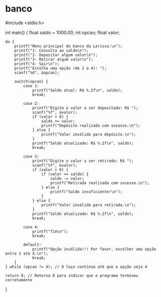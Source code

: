 # banco
#include <stdio.h>

int main() {
    float saldo = 1000.00;
    int opcao;
    float valor;

    do {
        printf("Menu principal do banco da Larissa:\n");
        printf("1- Consulta ao saldo\n");
        printf("2- Depositar algum valor\n");
        printf("3- Retirar algum valor\n");
        printf("4- Sair\n");
        printf("Escolha uma opção (de 1 a 4): ");
        scanf("%d", &opcao);

        switch(opcao) {
            case 1:
                printf("Saldo atual: R$ %.2f\n", saldo);
                break;

            case 2:
                printf("Digite o valor a ser depositado: R$ ");
                scanf("%f", &valor);
                if (valor > 0) {
                    saldo += valor;
                    printf("Depósito realizado com sucesso.\n");
                } else {
                    printf("Valor inválido para depósito.\n");
                }
                printf("Saldo atualizado: R$ %.2f\n", saldo);
                break;

            case 3:
                printf("Digite o valor a ser retirado: R$ ");
                scanf("%f", &valor);
                if (valor > 0) {
                    if (valor <= saldo) {
                        saldo -= valor;
                        printf("Retirada realizada com sucesso.\n");
                    } else {
                        printf("Saldo insuficiente!\n");
                    }
                } else {
                    printf("Valor inválido para retirada.\n");
                }
                printf("Saldo atualizado: R$ %.2f\n", saldo);
                break;

            case 4:
                printf("fim\n");
                break;

            default:
                printf("Opção inválida!!! Por favor, escolher uma opção entre 1 até 4.\n");
                break;
        }
    } while (opcao != 4); // O laço continua até que a opção seja 4

    return 0; // Retorna 0 para indicar que o programa terminou corretamente
}
